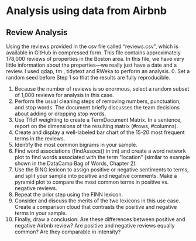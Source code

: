 # Analysis using data from Airbnb
## Review Analysis
Using the reviews provided in the csv file called “reviews.csv”, which is available in GitHub in compressed form. This file contains approximately 178,000 reviews of properties in the Boston area. In this file, we have very little information about the properties—we really just have a date and a review. I used qdap, tm , tidytext and RWeka to perform an analysis.
0.	Set a random seed before Step 1 so that the results are fully reproducible.
1.	Because the number of reviews is so enormous, select a random subset of 1,000 reviews for analysis in this case.
2.	Perform the usual cleaning steps of removing numbers, punctuation, and stop words. The document briefly discusses the team decisions about adding or dropping stop words.
3.	Use TfIdf weighting to create a TermDocument Matrix. In a sentence, report on the dimensions of the resulting matrix (#rows, #columns).
4.	Create and display a well-labeled bar chart of the 15-20 most frequent terms in the reviews. 
5.	Identify the most common bigrams in your sample. 
6.	Find word associations (findAssocs() in tm) and create a word network plot to find words associated with the term “location”  (similar to example shown in the DataCamp Bag of Words, Chapter 2).
7.	Use the BING lexicon to assign positive or negative sentiments to terms, and split your sample into positive and negative comments. Make a pyramid plot to compare the most common terms in positive vs. negative reviews. 
8.	Repeat the prior step using the FINN lexicon.
9.	Consider and discuss the merits of the two lexicons in this use case. Create a comparison cloud that contrasts the positive and negative terms in your sample. 
11.	Finally, draw a conclusion:  Are these differences between positive and negative Airbnb review?  Are positive and negative reviews equally common?  Are they comparable in intensity?
